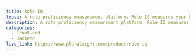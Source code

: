 ```yaml
---
title: Role IQ
tease: A role proficiency measurement platform. Role IQ measures your knowledge in relevant skills and helps you build your expertise.
description: A role proficiency measurement platform. Role IQ measures your knowledge in relevant skills and helps you build your expertise.
categories:
  - Front-end
  - Backend
live_link: https://www.pluralsight.com/product/role-iq
---
```


